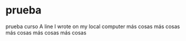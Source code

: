 # prueba
prueba curso
A line I wrote on my local computer
más cosas
más cosas
más cosas
más cosas
más cosas
